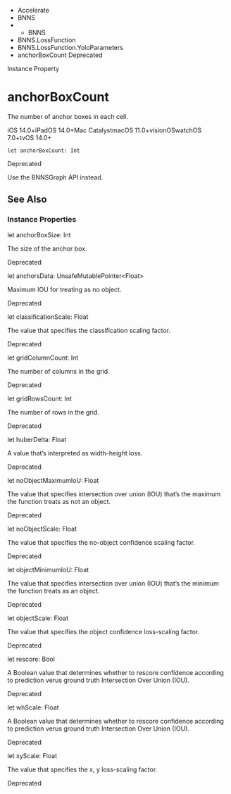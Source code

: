 

- Accelerate
- BNNS
- 
  - BNNS
- BNNS.LossFunction
- BNNS.LossFunction.YoloParameters
-  anchorBoxCount Deprecated

Instance Property

# anchorBoxCount

The number of anchor boxes in each cell.

iOS 14.0+iPadOS 14.0+Mac CatalystmacOS 11.0+visionOSwatchOS 7.0+tvOS 14.0+

``` source
let anchorBoxCount: Int
```

Deprecated

Use the BNNSGraph API instead.

## See Also

### Instance Properties

let anchorBoxSize: Int

The size of the anchor box.

Deprecated

let anchorsData: UnsafeMutablePointer&lt;Float>

Maximum IOU for treating as no object.

Deprecated

let classificationScale: Float

The value that specifies the classification scaling factor.

Deprecated

let gridColumnCount: Int

The number of columns in the grid.

Deprecated

let gridRowsCount: Int

The number of rows in the grid.

Deprecated

let huberDelta: Float

A value that’s interpreted as width-height loss.

Deprecated

let noObjectMaximumIoU: Float

The value that specifies intersection over union (IOU) that’s the maximum the function treats as not an object.

Deprecated

let noObjectScale: Float

The value that specifies the no-object confidence scaling factor.

Deprecated

let objectMinimumIoU: Float

The value that specifies intersection over union (IOU) that’s the minimum the function treats as an object.

Deprecated

let objectScale: Float

The value that specifies the object confidence loss-scaling factor.

Deprecated

let rescore: Bool

A Boolean value that determines whether to rescore confidence according to prediction verus ground truth Intersection Over Union (IOU).

Deprecated

let whScale: Float

A Boolean value that determines whether to rescore confidence according to prediction verus ground truth Intersection Over Union (IOU).

Deprecated

let xyScale: Float

The value that specifies the x, y loss-scaling factor.

Deprecated

